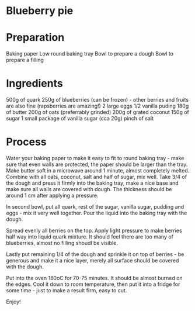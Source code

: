 Blueberry pie
===

# Preparation

Baking paper
Low round baking tray
Bowl to prepare a dough
Bowl to prepare a filling

# Ingredients

500g of quark
250g of blueberries (can be frozen) - other berries and fruits are also fine (rapsberries are amazing!)
2 large eggs
1/2 vanilla puding
180g of butter
200g of oats (preferrably grinded)
200g of grated coconut
150g of sugar
1 small package of vanilla sugar (cca 20g)
pinch of salt

# Process

Water your baking paper to make it easy to fit to round baking tray - make sure that even walls are protected, the paper should be larger than the tray.
Make butter soft in a microwave around 1 minute, almost completely melted. Combine with all oats, coconut, salt and half of sugar, mix well.
Take 3/4 of the dough and press it firmly into the baking tray, make a nice base and make sure all walls are covered with dough. The thickness should be around 1 cm after applying a pressure.

In second bowl, put all quark, rest of the sugar, vanilla sugar, pudding and eggs - mix it very well together. Pour the liquid into the baking tray with the dough.

Spread evenly all berries on the top. Apply light pressure to make berries half way into liquid quark mixture. It should feel there are too many of blueberries, almost no filling shoudl be visible.

Lastly put remaining 1/4 of the dough and sprinkle it on top of berries - be generous and make it a nice layer, merely all surface should be covered with the dough.

Put into the oven 180oC for 70-75 minutes. It should be almost burned on the edges. Cool it down to room temperature, then put it into a fridge for some time - just to make a result firm, easy to cut.

Enjoy!

